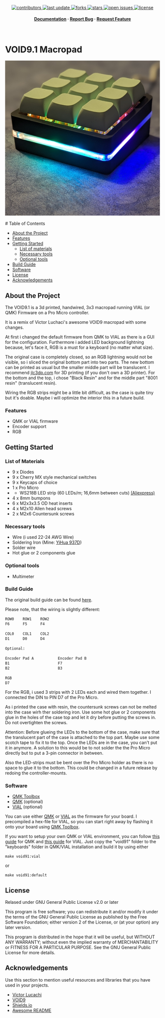 <div align="center">
<!-- Badges -->

<p>
  <a href="https://github.com/Mboehmlaender/kb-void9.1/graphs/contributors">
    <img src="https://img.shields.io/github/contributors/Mboehmlaender/kb-void9.1" alt="contributors" />
  </a>
  <a href="">
    <img src="https://img.shields.io/github/last-commit/Mboehmlaender/kb-void9.1" alt="last update" />
  </a>
  <a href="https://github.com/Mboehmlaender/kb-void9.1/network/members">
    <img src="https://img.shields.io/github/forks/Mboehmlaender/kb-void9.1" alt="forks" />
  </a>
  <a href="https://github.com/Mboehmlaender/kb-void9.1/stargazers">
    <img src="https://img.shields.io/github/stars/Mboehmlaender/kb-void9.1" alt="stars" />
  </a>
  <a href="https://github.com/Mboehmlaender/kb-void9.1/issues/">
    <img src="https://img.shields.io/github/issues/Mboehmlaender/kb-void9.1" alt="open issues" />
  </a>
  <a href="https://github.com/Mboehmlaender/kb-void9.1/blob/master/LICENSE">
    <img src="https://img.shields.io/github/license/Mboehmlaender/kb-void9.1.svg" alt="license" />
  </a>
</p>
   
<h4>
    <a href="https://github.com/Mboehmlaender/kb-void9.1">Documentation</a>
  <span> · </span>
    <a href="https://github.com/Mboehmlaender/kb-void9.1/issues/">Report Bug</a>
  <span> · </span>
    <a href="https://github.com/Mboehmlaender/kb-void9.1/issues/">Request Feature</a>
  </h4>
</div>
<br />

  <!-- <img src="assets/logo.png" alt="logo" width="200" height="auto" /> -->
  <h1>VOID9.1 Macropad</h1>
  <p align="center">
    <img src="assets/Void91.png">
  </p>
<!-- Table of Contents -->
# Table of Contents

- [About the Project](#about-the-project)
- [Features](#features)
- [Getting Started](#getting-started)
  * [List of materials](#list-of-materials)
  * [Necessary tools](#necessary-tools) 
  * [Optional tools](#optional-tools)
- [Build Guide](#build-guide)
- [Software](#software)
- [License](#license)
- [Acknowledgements](#acknowledgements)

<!-- About the Project -->
## About the Project

The VOID9.1 is a 3d printed, handwired, 3x3 macropad running VIAL (or QMK) Firmware on a Pro Micro controller.

It is a remix of Victor Luchaci's awesome VOID9 macropad with some changes.

At first i changed the default firmware from QMK to VIAL as there is a GUI for the configuration. Furthermore i added LED background lightning because, let's face it, RGB is 
a must for a keyboard (no matter what size). 

The original case is completely closed, so an RGB lightning would not be visible, so i sliced the original bottom part into two parts. The new bottom can be printed as usual but the smaller middle part will be translucent. I recommend [jlc3dp.com](https://jlc3dp.com/) for 3D printing (if you don't own a 3D printer). For the bottom and the top, i chose "Black Resin" and for the middle part "8001 resin" (translucent resin). 

Wiring the RGB strips might be a little bit difficult, as the case is quite tiny but it's doable. Maybe i will optimize the interior this in a future build.

<!-- Features -->
### Features

- QMK or VIAL firmware
- Encoder support
- RGB

<!-- Getting Started -->
## Getting Started

<!-- List of Materials -->
### List of Materials

- 9 x Diodes
- 9 x Cherry MX style mechanical switches
- 9 x Keycaps of choice
- 1 x Pro Micro
- - WS218B LED strip (60 LEDs/m; 16,6mm between cuts) [(Aliexpress)](https://de.aliexpress.com/item/4000744445376.html?spm=a2g0o.productlist.main.5.1ef44a2fN1DIEn&algo_pvid=19ccae0e-8e38-4d39-b544-057817457e07&aem_p4p_detail=202402260500427915889042804340000272039&algo_exp_id=19ccae0e-8e38-4d39-b544-057817457e07-2&pdp_npi=4%40dis%21EUR%2111.25%216.41%21%21%2185.60%2148.79%21%402103847817089524425485363ed292%2112000034564427537%21sea%21DE%214748200527%21&curPageLogUid=CA89j6PWmQSM&utparam-url=scene%3Asearch%7Cquery_from%3A&search_p4p_id=202402260500427915889042804340000272039_3)
- 4 x 8mm bumpons
- 6 x M2x3x3.5 OD heat inserts
- 4 x M2x10 Allen head screws
- 2 x M2x6 Countersunk screws

<!-- Necessary tools -->
### Necessary tools

- Wire (i used 22-24 AWG Wire)
- Soldering Iron (Mine: [YiHua 937D](https://www.amazon.de/dp/B07X2JC4S1?psc=1&ref=ppx_yo2ov_dt_b_product_details))
- Solder wire
- Hot glue or 2 components glue
   
<!-- Optional tools -->
### Optional tools

- Multimeter

<!-- Build Guide -->
### Build Guide

The original build guide can be found [here](https://victorlucachi.ro/journal/void9-wiring-guide/).

Please note, that the wiring is slightly different:

    ROW0    ROW1    ROW2
    F6      F5      F4
    
    COL0    COL1    COL2
    D1      D0      D4
    
    Optional:

    Encoder Pad A           Encoder Pad B
    B1                      F7
    B2                      B3

    RGB
    D7

For the RGB, i used 3 strips with 2 LEDs each and wired them together. I connected the DIN to PIN D7 of the Pro Micro.

As i printed the case with resin, the countersunk screws can not be melted into the case wirh ther soldering iron. Use some hot glue or 2 components glue in the holes of the case top and let it dry before putting the screws in. Do not overtighten the screws.

Attention: Before glueing the LEDs to the bottom of the case, make sure that the translucent part of the case is attached to the top part. Maybe use some scotch tape to fix it to the top. Once the LEDs are in the case, you can't put it in anymore. A solution to this would be to not solder the the Pro Micro directly but to put a 3-pin connector in between.

Also the LED-strips must be bent over the Pro Micro holder as there is no space to glue it to the bottom. This could be changed in a future release by redoing the controller-mounts.

<!-- Software -->
### Software

- [QMK Toolbox](https://github.com/qmk/qmk_toolbox)
- [QMK](https://qmk.fm/) (optional)
- [VIAL](https://get.vial.today/) (optional)

You can use either [QMK](https://qmk.fm/) or [VIAL](https://get.vial.today/) as the firmware for your board. I precompiled a hex-file for VIAL, so you can start right away by flashing it onto your board using [QMK Toolbox](https://github.com/qmk/qmk_toolbox).

If you want to setup your own QMK or VIAL environment, you can follow [this guide](https://docs.qmk.fm/#/newbs_getting_started) for QMK and [this guide](https://get.vial.today/docs/porting-to-vial.html) for VIAL. Just copy the "void91" folder to the "keyboards" folder in QMK/VIAL installation and build it by using either 

```
make void91:vial 
```
or
```
make void91:default
```

<!-- License -->
## License

Relased under GNU General Public License v2.0 or later

This program is free software; you can redistribute it and/or modify it under the terms of the GNU General Public License as published by the Free Software Foundation; either version 2 of the License, or (at your option) any later version.

This program is distributed in the hope that it will be useful, but WITHOUT ANY WARRANTY; without even the implied warranty of MERCHANTABILITY or FITNESS FOR A PARTICULAR PURPOSE. See the GNU General Public License for more details.

<!-- Acknowledgments -->
## Acknowledgements

Use this section to mention useful resources and libraries that you have used in your projects.

- [Victor Lucachi](https://victorlucachi.ro/)
- [VOID9](https://github.com/victorlucachi/void9)
- [Shields.io](https://shields.io/)
- [Awesome README](https://github.com/Louis3797/awesome-readme-template)

